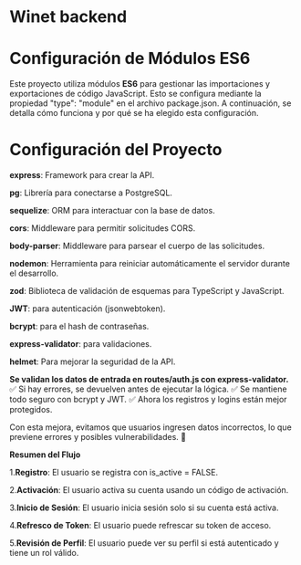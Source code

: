# Winet backend

# Configuración de Módulos ES6

Este proyecto utiliza módulos **ES6** para gestionar las importaciones y exportaciones de código JavaScript. Esto se configura mediante la propiedad "type": "module" en el archivo package.json. A continuación, se detalla cómo funciona y por qué se ha elegido esta configuración.

# Configuración del Proyecto

**express**: Framework para crear la API.

**pg**: Librería para conectarse a PostgreSQL.

**sequelize**: ORM para interactuar con la base de datos.

**cors**: Middleware para permitir solicitudes CORS.

**body-parser**: Middleware para parsear el cuerpo de las solicitudes.

**nodemon**: Herramienta para reiniciar automáticamente el servidor durante el desarrollo.

**zod**: Biblioteca de validación de esquemas para TypeScript y JavaScript.

**JWT**: para autenticación (jsonwebtoken).

**bcrypt**: para el hash de contraseñas.

**express-validator**: para validaciones.

**helmet**: Para mejorar la seguridad de la API.


**Se validan los datos de entrada en routes/auth.js con express-validator.**
✅ Si hay errores, se devuelven antes de ejecutar la lógica.
✅ Se mantiene todo seguro con bcrypt y JWT.
✅ Ahora los registros y logins están mejor protegidos.

Con esta mejora, evitamos que usuarios ingresen datos incorrectos, lo que previene errores y posibles vulnerabilidades. 🚀

**Resumen del Flujo**

1.**Registro**: El usuario se registra con is_active = FALSE.

2.**Activación**: El usuario activa su cuenta usando un código de activación.

3.**Inicio de Sesión**: El usuario inicia sesión solo si su cuenta está activa.

4.**Refresco de Token**: El usuario puede refrescar su token de acceso.

5.**Revisión de Perfil**: El usuario puede ver su perfil si está autenticado y tiene un rol válido.



